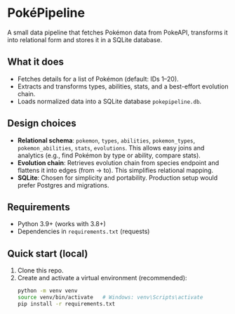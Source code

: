 # PokéPipeline

A small data pipeline that fetches Pokémon data from PokeAPI, transforms it into relational form and stores it in a SQLite database.

## What it does
- Fetches details for a list of Pokémon (default: IDs 1–20).
- Extracts and transforms types, abilities, stats, and a best-effort evolution chain.
- Loads normalized data into a SQLite database `pokepipeline.db`.

## Design choices
- **Relational schema**: `pokemon`, `types`, `abilities`, `pokemon_types`, `pokemon_abilities`, `stats`, `evolutions`. This allows easy joins and analytics (e.g., find Pokémon by type or ability, compare stats).
- **Evolution chain**: Retrieves evolution chain from species endpoint and flattens it into edges (from -> to). This simplifies relational mapping.
- **SQLite**: Chosen for simplicity and portability. Production setup would prefer Postgres and migrations.

## Requirements
- Python 3.9+ (works with 3.8+)
- Dependencies in `requirements.txt` (requests)

## Quick start (local)
1. Clone this repo.
2. Create and activate a virtual environment (recommended):
   ```bash
   python -m venv venv
   source venv/bin/activate   # Windows: venv\Scripts\activate
   pip install -r requirements.txt
